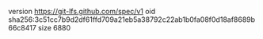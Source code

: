 version https://git-lfs.github.com/spec/v1
oid sha256:3c51cc7b9d2df61ffd709a21eb5a38792c22ab1b0fa08f0d18af8689b66c8417
size 6880
